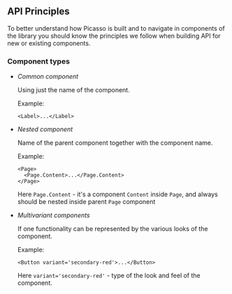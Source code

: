 <div style="max-width: 800px;">

## API Principles

To better understand how Picasso is built and to navigate in
components of the library you should know the principles we follow
when building API for new or existing components.


### Component types
- *Common component*

  Using just the name of the component.

  Example:

  ```
  <Label>...</Label>
  ```

- *Nested component*

  Name of the parent component together with the component name.

  Example:
  ```
  <Page>
    <Page.Content>...</Page.Content>
  </Page>
  ```

  Here `Page.Content` - it's a component `Content` inside `Page`, and always should be nested inside parent `Page` component

- *Multivariant components*

  If one functionality can be represented by the various looks of the component.

  Example:
  ```
  <Button variant='secondary-red'>...</Button>
  ```
  
  Here `variant='secondary-red'` - type of the look and feel of the component.

</div>
